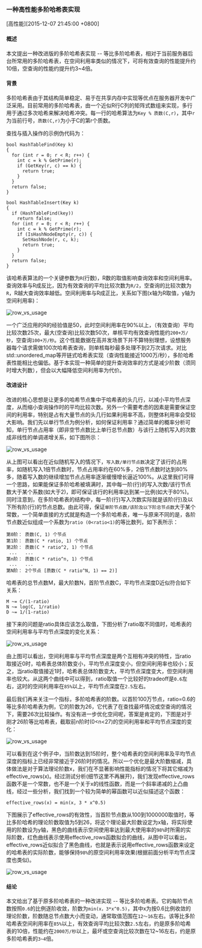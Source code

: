 ### 一种高性能多阶哈希表实现
[高性能][2015-12-07 21:45:00 +0800]

#### 概述

本文提出一种改进版的多阶哈希表实现 -- 等比多阶哈希表，相对于当前服务器后台所常用的多阶哈希表，在空间利用率类似的情况下，可将有效查询的性能提升约10倍，空查询的性能约提升约3~4倍。

#### 背景

多阶哈希表由于其结构简单稳定、易于在共享内存中实现等优点在服务器开发中广泛采用。目前常用的多阶哈希表，由一个近似R行C列的矩阵式数组来实现，多行用于通过多次哈希来解决哈希冲突。每一行的哈希算法为`Key % 质数(C,r)`，其中`r`为当前行号，`质数(C,r)`为小于C的第r个质数。

查找与插入操作的示例伪代码为：

	bool HashTableFind(Key k)
	{
	  for (int r = 0; r < R; r++) {
	    int c = k % GetPrime(r);
	    if (GetKey(r, c) == k) {
	      return true;
	    }
	  }
	  return false;
	}
	
	bool HashTableInsert(Key k)
	{
	  if (HashTableFind(key))
	    return false;
	  for (int r = 0; r < R; r++) {
	    int c = k % GetPrime(r);
	    if (IsHashNodeEmpty(r, c)) {
	      SetHashNode(r, c, k);
	      return true;
	    }
	  }
	  return false;
	}

该哈希表算法的一个关键参数为`R`(行数)，R数的取值影响查询效率和空间利用率。查询效率与R成反比，因为有效查询的平均比较次数为`R/2`，空查询的比较次数为`R`，R越大查询效率越低。空间利用率与R成正比，关系如下图(x轴为R取值，y轴为空间利用率)：

![row_vs_usage](/res/201512-high_performance_hash_table/fix_ht_usage_vs_rows.png)

一个广泛应用的R的经验值是50，此时空间利用率在90%以上，（有效查询）平均比较次数25次，最大(空查询)比较次数50次，单核平均有效查询性能约`200+万/秒`，空查询`100+万/秒`。这个性能数据在高并发场景下并不算特别理想，设想服务器每个请求需做100次哈希表查询，则单核每秒最多处理不到2万次请求。对比std::unordered_map等开链式哈希表实现（查询性能接近1000万/秒），多阶哈希表性能相比也偏低。基于本实现一种简单的提升查询效率的方式是减少阶数（须同时增大列数），但会以大幅降低空间利用率为代价。

#### 改进设计

改进的核心思想是让更多的哈希节点集中于哈希表的头几行，以减小平均节点深度，从而缩小查询操作时的平均比较次数。另外一个需要考虑的因素是需要保证空间的利用率，特别是占有大量节点的头几行如果利用率不高，则整体利用率会受较大影响。我们先以单行节点为例分析，如何保证利用率？通过简单的概率分析可知，单行节点占用率（即非空节点数比上单行总节点数）与该行上随机写入的次数成非线性的单调递增关系，如下图所示：

![row_vs_usage](/res/201512-high_performance_hash_table/array_usage_vs_rand_writes.png)

从上图可以看出在近似随机写入的情况下，`写入数/单行节点数`决定了该行的占用率，如随机写入1倍节点数时，节点占用率约在60%多，2倍节点数时达到80%多，随着写入数的继续增加节点占用率逐渐缓慢增长逼近100%。从这里我们可得一个思路，如果能保证多阶哈希被填满时，其中每一阶(行)的写入次数/该行节点数大于某个系数(如大于2)，即可保证该行的利用率达到某一比例(如大于80%)。同时注意到，在多阶哈希表的结构中，每一阶(行)写入次数实际就是该阶(行)及以下所有阶(行)的节点总数。由此可得，保证`单阶节点数/该阶及以下阶总节点数`大于某个常数，一个简单直接的方式就是构造一个多阶哈希表，唯一与原来不同的是，各阶节点数近似组成一个系数为`ratio (0<ratio<1)`的等比数列，如下表所示：

	第0阶： 质数(C, 1) 个节点
	第1阶： 质数(C * ratio, 1) 个节点
	第2阶： 质数(C * ratio^2, 1) 个节点
	 ...   ...
	第n阶： 质数(C * ratio^n, 1) 个节点
	 ...   ...
	第N阶： 2个节点 [质数(C * ratio^N, 1) == 2)]

哈希表的总节点数M，最大阶数N，首阶节点数C，平均节点深度D近似符合如下关系：

	M ~= C/(1-ratio)
	N ~= log(C, 1/ratio)
	D ~= 1/(1-ratio)

接下来的问题是ratio具体应该怎么取值，下图分析了ratio取不同值时，哈希表的空间利用率与平均节点深度的变化关系：

![row_vs_usage](/res/201512-high_performance_hash_table/ht_usage_depth_vs_ratio.png)

由上图可以看出，空间利用率与平均节点深度是两个互相有冲突的特性，当ratio取接近0时，哈希表总体阶数变小，平均节点深度变小，但空间利用率也较小；反之，当ratio取值接近1时，哈希表总体阶数变大，平均节点深度变大，但空间利用率也较大。从这两个曲线中可以得到，ratio取值一个比较好的tradeoff是`0.6`左右，这时的空间利用率在`85%`以上，平均节点深度在`2.5`左右。

最后我们再来关注一个指标，多阶哈希表的阶数。以首阶100万节点，ratio=0.6的等比多阶哈希表为例，它的阶数为26，它代表了在查找最坏情况或空查询的情况下，需要26次比较操作。有没有进一步优化空间呢，答案是肯定的，下图是对于刚才26阶等比哈希表，截取前n阶时(0<n<27)的空间利用率和平均节点深度的变化：

![row_vs_usage](/res/201512-high_performance_hash_table/ht_250w_ratio60_rows.png)

可以看到在这个例子中，当阶数达到15阶时，整个哈希表的空间利用率及平均节点深度的指标上已经非常接近于26阶时的情况。所以一个优化是最大阶数缩减，具体做法是对于算法理论阶数x，我们在不显著影响性能指标的情况下将其它缩减为effective\_rows(x)。经过测试分析(细节这里不再展开)，我们发现effective\_rows函数不是一个常数，也不是一个关于x的线性函数，而是一个斜率递减的上凸曲线，经过一些分析，我们找到一个较为简单的幂函数可以近似描述这个函数：

	effective_rows(x) = min(x, 3 * x^0.5)

下图展示了effective\_rows的有效性，当首阶节点数从100到1000000取值时，等比多阶哈希的理论阶数取值为5到26，将这个理论最大阶数设定为x轴，将实际使用的阶数设为y轴，黑色的曲线表示空间使用率达到最大使用率的`98%`时所需的实际阶数，红色曲线表示使用effective\_rows函数拟合的曲线，从图中可以看出，effective\_rows近似拟合了黑色曲线，也就是表示说用effective\_rows函数来设定的哈希表的实际阶数，能够保持`98%`的原空间利用率效果(根据前面分析平均节点深度也类似)。

![row_vs_usage](/res/201512-high_performance_hash_table/effective_rows.png)


#### 结论

本文给出了基于原多阶哈希表的一种改进实现 -- 等比多阶哈希表。它的每阶节点数按照`0.6`的比例逐阶收敛，阶数为`min(x，3*x^0.5)`，其中x为按0.6比例收敛的理论阶数，阶数随总节点数大小而变动，通常取值范围在`12～16`左右。该等比多阶哈希表空间利用率在`85%`以上，有效查询平均比较次数`2.5`左右，约是原多阶哈希表的10倍，性能约在`2000万/秒`以上，最坏或空查询比较次数在12~16左右，约是原多阶哈希表的`3~4`倍。
